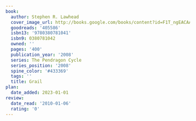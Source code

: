 ```yaml
---
book:
  author: Stephen R. Lawhead
  cover_image_url: http://books.google.com/books/content?id=F1T_ngEACAAJ&printsec=frontcover&img=1&zoom=1&source=gbs_api
  goodreads: '405586'
  isbn13: '9780380781041'
  isbn9: 0380781042
  owned: ''
  pages: '400'
  publication_year: '2008'
  series: The Pendragon Cycle
  series_position: '2008'
  spine_color: '#433369'
  tags: ''
  title: Grail
plan:
  date_added: 2023-01-01
review:
  date_read: '2010-01-06'
  rating: '0'
---
```

